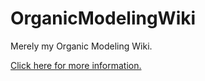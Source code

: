# OrganicModelingWiki
Merely my Organic Modeling Wiki.

[Click here for more information.](https://github.com/XenoEgger/OrganicModelingWiki/wiki)
